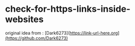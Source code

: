 # check-for-https-links-inside-websites

original idea from : [Dark6273](https://link-url-here.org](https://github.com/Dark6273)
